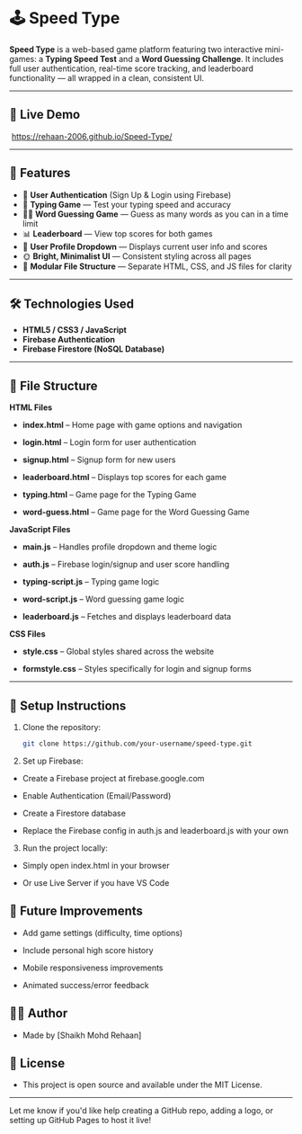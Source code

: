 # 🕹️ Speed Type

**Speed Type** is a web-based game platform featuring two interactive mini-games: a **Typing Speed Test** and a **Word Guessing Challenge**. It includes full user authentication, real-time score tracking, and leaderboard functionality — all wrapped in a clean, consistent UI.

---

## 🔗 Live Demo

 https://rehaan-2006.github.io/Speed-Type/

---

## 🚀 Features

- 🔐 **User Authentication** (Sign Up & Login using Firebase)
- 🧠 **Typing Game** — Test your typing speed and accuracy
- 🕵️‍♂️ **Word Guessing Game** — Guess as many words as you can in a time limit
- 📊 **Leaderboard** — View top scores for both games
- 🧾 **User Profile Dropdown** — Displays current user info and scores
- 🌞 **Bright, Minimalist UI** — Consistent styling across all pages
- 📁 **Modular File Structure** — Separate HTML, CSS, and JS files for clarity

---

## 🛠️ Technologies Used

- **HTML5 / CSS3 / JavaScript**
- **Firebase Authentication**
- **Firebase Firestore (NoSQL Database)**

---

## 📂 File Structure

**HTML Files**

- **index.html** – Home page with game options and navigation

- **login.html** – Login form for user authentication

- **signup.html** – Signup form for new users

- **leaderboard.html** – Displays top scores for each game

- **typing.html** – Game page for the Typing Game

- **word-guess.html** – Game page for the Word Guessing Game

**JavaScript Files**

- **main.js** – Handles profile dropdown and theme logic

- **auth.js** – Firebase login/signup and user score handling

- **typing-script.js** – Typing game logic

- **word-script.js** – Word guessing game logic

- **leaderboard.js** – Fetches and displays leaderboard data

**CSS Files**

- **style.css** – Global styles shared across the website

- **formstyle.css** – Styles specifically for login and signup forms


---

## 📝 Setup Instructions

1. Clone the repository:
   ```bash
   git clone https://github.com/your-username/speed-type.git
2. Set up Firebase:

- Create a Firebase project at firebase.google.com

- Enable Authentication (Email/Password)

- Create a Firestore database

- Replace the Firebase config in auth.js and leaderboard.js with your own

3. Run the project locally:

- Simply open index.html in your browser

- Or use Live Server if you have VS Code

## 📌 Future Improvements

- Add game settings (difficulty, time options)

- Include personal high score history

- Mobile responsiveness improvements

- Animated success/error feedback

## 🧑‍💻 Author

- Made by [Shaikh Mohd Rehaan]

## 📄 License

- This project is open source and available under the MIT License.

---

Let me know if you'd like help creating a GitHub repo, adding a logo, or setting up GitHub Pages to host it live!
